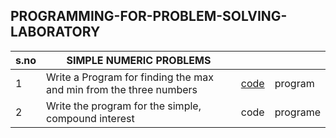 ## PROGRAMMING-FOR-PROBLEM-SOLVING-LABORATORY
|s.no|SIMPLE NUMERIC PROBLEMS|||
|---|-------------------------------------------------------------------|--------|-----------|
| 1 | Write a Program for finding the max and min from the three numbers| [code](Max-Min.c)   |   program |
| 2 | Write the program for the simple, compound interest               |  code  | programe  |
